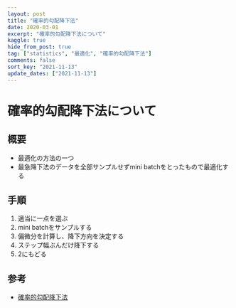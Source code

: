 ```yaml
---
layout: post
title: "確率的勾配降下法"
date: 2020-03-01
excerpt: "確率的勾配降下法について"
kaggle: true
hide_from_post: true
tag: ["statistics", "最適化", "確率的勾配降下法"]
comments: false
sort_key: "2021-11-13"
update_dates: ["2021-11-13"]
---
```


# 確率的勾配降下法について

## 概要
 - 最適化の方法の一つ
 - 最急降下法のデータを全部サンプルせずmini batchをとったもので最適化する

## 手順
 1. 適当に一点を選ぶ
 2. mini batchをサンプルする
 2. 偏微分を計算し、降下方向を決定する
 3. ステップ幅ぶんだけ降下する
 4. 2にもどる

## 参考
 - [確率的勾配降下法](https://ja.wikipedia.org/wiki/%E7%A2%BA%E7%8E%87%E7%9A%84%E5%8B%BE%E9%85%8D%E9%99%8D%E4%B8%8B%E6%B3%95)



